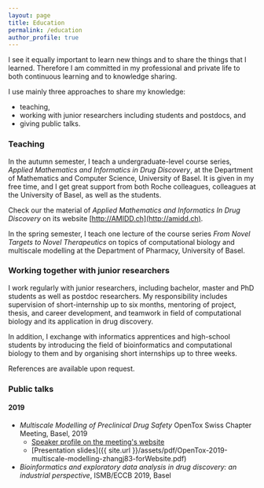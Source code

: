 ```yaml
---
layout: page
title: Education
permalink: /education
author_profile: true
---
```


I see it equally important to learn new things and to share the things that I
learned. Therefore I am committed in my professional and private life to both
continuous learning and to knowledge sharing. 

I use mainly three approaches to share my knowledge:
* teaching,
* working with junior researchers including students and postdocs, and
* giving public talks.

### Teaching

In the autumn semester, I teach a undergraduate-level course series, *Applied Mathematics and Informatics in Drug Discovery*, at the Department of Mathematics and Computer Science, University of Basel. It is given in my free time, and I get great support from both Roche colleagues, colleagues at the University of Basel, as well as the students. 

Check our the material of *Applied Mathematics and Informatics In Drug Discovery* on its website [http://AMIDD.ch](http://amidd.ch).

In the spring semester, I teach one lecture of the course series *From Novel Targets to Novel Therapeutics* on topics of computational biology and multiscale modelling at the Department of Pharmacy, University of Basel.

### Working together with junior researchers

I work regularly with junior researchers, including bachelor, master and PhD students as well as postdoc researchers. My responsibility includes supervision of short-internship up to six months, mentoring of project, thesis, and career development, and teamwork in field of computational biology and its application in drug discovery.

In addition, I exchange with informatics apprentices and high-school students by introducing the field of bioinformatics and computational biology to them and by organising short internships up to three weeks.

References are available upon request.

### Public talks

#### 2019

* *Multiscale Modelling of Preclinical Drug Safety* OpenTox Swiss Chapter Meeting, Basel, 2019
    * [Speaker profile on the meeting's website](https://opentox.net/Jitao-David-Zhang)
    * [Presentation slides]({{ site.url }}/assets/pdf/OpenTox-2019-multiscale-modelling-zhangj83-forWebsite.pdf)
* *Bioinformatics and exploratory data analysis in drug discovery: an industrial perspective*, ISMB/ECCB 2019, Basel

